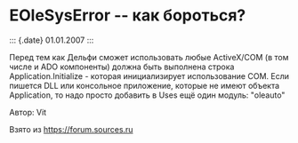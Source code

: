 EOleSysError -- как бороться?
=============================

::: {.date}
01.01.2007
:::

Перед тем как Дельфи сможет использовать любые ActiveX/COM (в том числе
и ADO компоненты) должна быть выполнена строка Application.Initialize -
которая инициализирует использование COM. Если пишется DLL или
консольное приложение, которые не имеют объекта Application, то надо
просто добавить в Uses ещё один модуль: \"oleauto\"

Автор: Vit

Взято из <https://forum.sources.ru>
